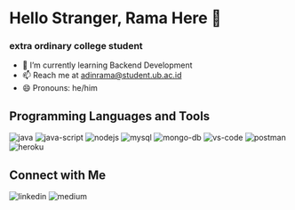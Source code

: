 <!--
**adinrama20/adinrama20** is a ✨ _special_ ✨ repository because its `README.md` (this file) appears on your GitHub profile.

Here are some ideas to get you started:

- 🔭 I’m currently working on ...
- 🌱 I’m currently learning ...
- 👯 I’m looking to collaborate on ...
- 🤔 I’m looking for help with ...
- 💬 Ask me about ...
- 📫 How to reach me: ...
- 😄 Pronouns: ...
- ⚡ Fun fact: ...
-->

# Hello Stranger, Rama Here 👋

### extra ordinary college student
- 🌱 I’m currently learning Backend Development
- 📫 Reach me at adinrama@student.ub.ac.id
- 😄 Pronouns: he/him

## Programming Languages and Tools
![java](https://github.com/adinrama20/adinrama20/assets/95278908/b2ca7fc9-74fd-4f50-bff1-64c5dc775750) ![java-script](https://github.com/adinrama20/adinrama20/assets/95278908/b2d64bee-468c-4879-afb9-f492a34a5acc) ![nodejs](https://github.com/adinrama20/adinrama20/assets/95278908/3b2ccc59-3fc4-40bb-bf42-32c50d549387) ![mysql](https://github.com/adinrama20/adinrama20/assets/95278908/c7790617-338a-4fe2-aaf4-ab16c0373b91) ![mongo-db](https://github.com/adinrama20/adinrama20/assets/95278908/be6409aa-2c45-450f-97d4-1837bbd4a8b0) ![vs-code](https://github.com/adinrama20/adinrama20/assets/95278908/b2bd0ad7-9bab-4eab-9462-c451a60f199e) ![postman](https://github.com/adinrama20/adinrama20/assets/95278908/794a9740-bbf2-4d0b-8351-5fcadf8ce464) ![heroku](https://github.com/adinrama20/adinrama20/assets/95278908/c08cbd63-a140-41de-b2bf-a16fcbdaae99)

## Connect with Me
![linkedin](https://github.com/adinrama20/adinrama20/assets/95278908/529f1373-aa6c-413e-8cf0-847ce8e1136b) ![medium](https://github.com/adinrama20/adinrama20/assets/95278908/47af6dc5-1044-49fb-9860-b844b209cc07)

